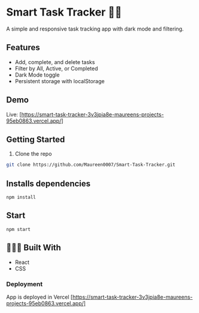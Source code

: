 # Smart Task Tracker 🧠✅

A simple and responsive task tracking app with dark mode and filtering.

## Features
- Add, complete, and delete tasks
- Filter by All, Active, or Completed
- Dark Mode toggle
- Persistent storage with localStorage

## Demo
Live: [https://smart-task-tracker-3v3jpia8e-maureens-projects-95eb0863.vercel.app/]

## Getting Started

1. Clone the repo  
```bash
git clone https://github.com/Maureen0007/Smart-Task-Tracker.git
```

## Installs dependencies
`npm install`

## Start
`npm start`

## 👩🏾‍💻 Built With
- React
- CSS


### Deployment
App is deployed in Vercel
[https://smart-task-tracker-3v3jpia8e-maureens-projects-95eb0863.vercel.app/]


